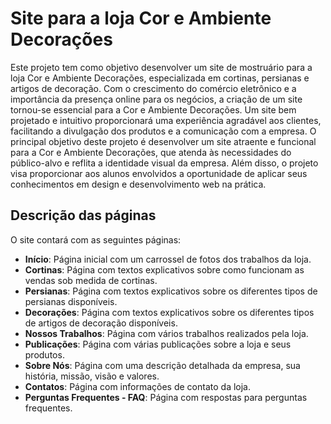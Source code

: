 # Site para a loja Cor e Ambiente Decorações

Este projeto tem como objetivo desenvolver um site de mostruário para a loja Cor e Ambiente Decorações, especializada em cortinas, persianas e artigos de decoração. Com o crescimento do comércio eletrônico e a importância da presença online para os negócios, a criação de um site tornou-se essencial para a Cor e Ambiente Decorações. Um site bem projetado e intuitivo proporcionará uma experiência agradável aos clientes, facilitando a divulgação dos produtos e a comunicação com a empresa. O principal objetivo deste projeto é desenvolver um site atraente e funcional para a Cor e Ambiente Decorações, que atenda às necessidades do público-alvo e reflita a identidade visual da empresa. Além disso, o projeto visa proporcionar aos alunos envolvidos a oportunidade de aplicar seus conhecimentos em design e desenvolvimento web na prática.

## Descrição das páginas

O site contará com as seguintes páginas:

- **Início**: Página inicial com um carrossel de fotos dos trabalhos da loja.
- **Cortinas**: Página com textos explicativos sobre como funcionam as vendas sob medida de cortinas.
- **Persianas**: Página com textos explicativos sobre os diferentes tipos de persianas disponíveis.
- **Decorações**: Página com textos explicativos sobre os diferentes tipos de artigos de decoração disponíveis.
- **Nossos Trabalhos**: Página com vários trabalhos realizados pela loja.
- **Publicações**: Página com várias publicações sobre a loja e seus produtos.
- **Sobre Nós**: Página com uma descrição detalhada da empresa, sua história, missão, visão e valores.
- **Contatos**: Página com informações de contato da loja.
- **Perguntas Frequentes - FAQ**: Página com respostas para perguntas frequentes.
